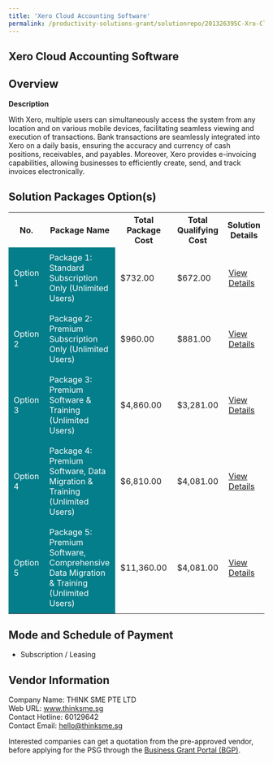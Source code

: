 ```yaml
---
title: 'Xero Cloud Accounting Software'
permalink: /productivity-solutions-grant/solutionrepo/201326395C-Xro-Cloud-ACC-Softwr-G
---
```


## Xero Cloud Accounting Software

## Overview

**Description**

With Xero, multiple users can simultaneously access the system from any location and on various mobile devices, facilitating seamless viewing and execution of transactions. Bank transactions are seamlessly integrated into Xero on a daily basis, ensuring the accuracy and currency of cash positions, receivables, and payables. Moreover, Xero provides e-invoicing capabilities, allowing businesses to efficiently create, send, and track invoices electronically.

## Solution Packages Option(s)

<table>
<tr>
<th><b>No.</b></th>
<th><b>Package Name</b></th>
<th><b>Total Package Cost</b></th>
<th><b>Total Qualifying Cost</b></th>
<th><b>Solution Details</b></th>
</tr>
<tr>
<td style='padding: 10px; background-color: #037E8A; color: #FFFFFF;'>Option 1</td>
<td style='padding: 10px; background-color: #037E8A; color: #FFFFFF;'>Package 1: Standard Subscription Only (Unlimited Users)</td>
<td style='padding: 10px;'>$732.00</td>
<td style='padding: 10px;'>$672.00</td>
<td style='padding: 10px;'><a href='/images/psg/THINKSME_Xero_01082024_Desensitised_Annex3_Part1.pdf' target='_blank'>View Details</a></td>
</tr>
<tr>
<td style='padding: 10px; background-color: #037E8A; color: #FFFFFF;'>Option 2</td>
<td style='padding: 10px; background-color: #037E8A; color: #FFFFFF;'>Package 2: Premium Subscription Only (Unlimited Users)</td>
<td style='padding: 10px;'>$960.00</td>
<td style='padding: 10px;'>$881.00</td>
<td style='padding: 10px;'><a href='/images/psg/THINKSME_Xero_01082024_Desensitised_Annex3_Part2.pdf' target='_blank'>View Details</a></td>
</tr>
<tr>
<td style='padding: 10px; background-color: #037E8A; color: #FFFFFF;'>Option 3</td>
<td style='padding: 10px; background-color: #037E8A; color: #FFFFFF;'>Package 3: Premium Software & Training (Unlimited Users)</td>
<td style='padding: 10px;'>$4,860.00</td>
<td style='padding: 10px;'>$3,281.00</td>
<td style='padding: 10px;'><a href='/images/psg/THINKSME_Xero_01082024_Desensitised_Annex3_Part3.pdf' target='_blank'>View Details</a></td>
</tr>
<tr>
<td style='padding: 10px; background-color: #037E8A; color: #FFFFFF;'>Option 4</td>
<td style='padding: 10px; background-color: #037E8A; color: #FFFFFF;'>Package 4: Premium Software, Data Migration & Training (Unlimited Users)</td>
<td style='padding: 10px;'>$6,810.00</td>
<td style='padding: 10px;'>$4,081.00</td>
<td style='padding: 10px;'><a href='/images/psg/THINKSME_Xero_01082024_Desensitised_Annex3_Part4.pdf' target='_blank'>View Details</a></td>
</tr>
<tr>
<td style='padding: 10px; background-color: #037E8A; color: #FFFFFF;'>Option 5</td>
<td style='padding: 10px; background-color: #037E8A; color: #FFFFFF;'>Package 5: Premium Software, Comprehensive Data Migration & Training (Unlimited Users)</td>
<td style='padding: 10px;'>$11,360.00</td>
<td style='padding: 10px;'>$4,081.00</td>
<td style='padding: 10px;'><a href='/images/psg/THINKSME_Xero_01082024_Desensitised_Annex3_Part5.pdf' target='_blank'>View Details</a></td>
</tr>
</table>

## Mode and Schedule of Payment

 - Subscription / Leasing

## Vendor Information

 Company Name: THINK SME PTE LTD<br>Web URL: www.thinksme.sg <br>Contact Hotline: 60129642 <br>Contact Email: hello@thinksme.sg <br>

Interested companies can get a quotation from the pre-approved vendor, before applying for the PSG through the <a href='https://www.businessgrants.gov.sg/' target='_blank' rel='noopener'>Business Grant Portal (BGP)</a>.

<script src="/jquery/resize-tables.js"></script>
